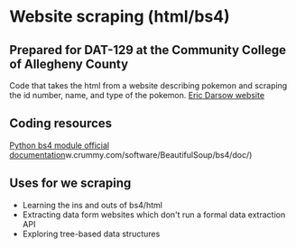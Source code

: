 # Website scraping (html/bs4)
## Prepared for DAT-129 at the Community College of Allegheny County

Code that takes the html from a website describing pokemon and scraping the id number, name, and type of the pokemon.
[Eric Darsow website][idx]

## Coding resources
[Python bs4 module official documentation](https://ww)w.crummy.com/software/BeautifulSoup/bs4/doc/)

## Uses for we  scraping
* Learning the ins and outs of bs4/html
* Extracting data form websites which don't run a formal data extraction API
* Exploring tree-based data structures

[idx]:https://technologyrediscovery.net/
